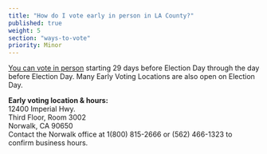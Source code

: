 ```yaml
---
title: "How do I vote early in person in LA County?"
published: true
weight: 5
section: "ways-to-vote"
priority: Minor
---
```


[You can vote in person](https://www.lavote.net/home/voting-elections/voting-options/early-voting) starting 29 days before Election Day through the day before Election Day. Many Early Voting Locations are also open on Election Day.  

**Early voting location & hours:**  
	12400 Imperial Hwy.  
	Third Floor, Room 3002  
	Norwalk, CA 90650  
	Contact the Norwalk office at 1(800) 815-2666 or (562) 466-1323 to confirm business hours.  

